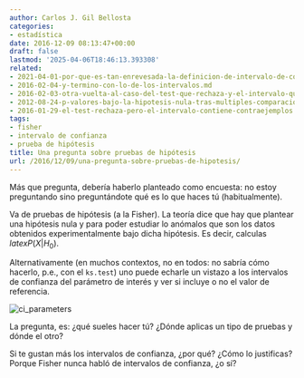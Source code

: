 ```yaml
---
author: Carlos J. Gil Bellosta
categories:
- estadística
date: 2016-12-09 08:13:47+00:00
draft: false
lastmod: '2025-04-06T18:46:13.393308'
related:
- 2021-04-01-por-que-es-tan-enrevesada-la-definicion-de-intervalo-de-confianza.md
- 2016-02-04-y-termino-con-lo-de-los-intervalos.md
- 2016-02-03-otra-vuelta-al-caso-del-test-que-rechaza-y-el-intervalo-que-contiene.md
- 2012-08-24-p-valores-bajo-la-hipotesis-nula-tras-multiples-comparaciones.md
- 2016-01-29-el-test-rechaza-pero-el-intervalo-contiene-contraejemplos.md
tags:
- fisher
- intervalo de confianza
- prueba de hipótesis
title: Una pregunta sobre pruebas de hipótesis
url: /2016/12/09/una-pregunta-sobre-pruebas-de-hipotesis/
---
```


Más que pregunta, debería haberlo planteado como encuesta: no estoy preguntando sino preguntándote qué es lo que haces tú (habitualmente).

Va de pruebas de hipótesis (a la Fisher). La teoría dice que hay que plantear una hipótesis nula y para poder estudiar lo anómalos que son los datos obtenidos experimentalmente bajo dicha hipótesis. Es decir, calculas $latex P(X | H_0)$.

Alternativamente (en muchos contextos, no en todos: no sabría cómo hacerlo, p.e., con el `ks.test`) uno puede echarle un vistazo a los intervalos de confianza del parámetro de interés y ver si incluye o no el valor de referencia.

![ci_parameters](/wp-uploads/2016/12/ci_parameters.jpg)

La pregunta, es: ¿qué sueles hacer tú? ¿Dónde aplicas un tipo de pruebas y dónde el otro?

Si te gustan más los intervalos de confianza, ¿por qué? ¿Cómo lo justificas? Porque Fisher nunca habló de intervalos de confianza, ¿o sí?